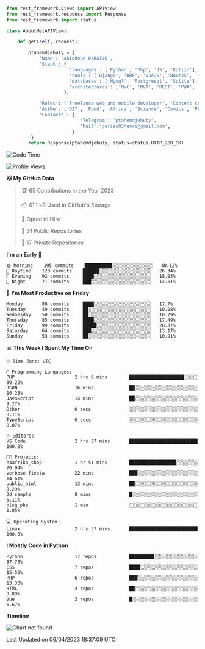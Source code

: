 ###
```python
from rest_framework.views import APIView
from rest_framework.response import Response
from rest_framework import status

class AboutMe(APIView):

    def get(self, request):

        ptahemdjehuty = {
            'Name': 'Abiodoun PARAISO',
            'Stack': {
                       'languages': ['Python', 'Php', 'JS', 'Kotlin'],
                       'tools': ['Django', 'DRF', 'VueJS', 'NuxtJS', 'Threejs' 'React', 'Kotlin', 'Electron'],
                       'databases': ['Mysql', 'Postgresql', 'Sqlite'],
                       'architectures': ['MVC', 'MVT', 'REST', 'PWA', 'SPA', 'MicroServices']
                     },

            'Roles': ['freelance web and mobile developer', 'Content creator', 'Teacher', 'Mentor'],
            'AskMe': ['DIY', 'Food', 'Africa', 'Science', 'Comics', 'Photography', 'Tech', 'Programming'],
            'Contacts': {
                           'Telegram': 'ptahemdjehuty',
                           'Mail':'pariso03henri@gmail.com',
                        }
         }
        return Response(ptahemdjehuty, status=status.HTTP_200_OK)

```                    

<!--START_SECTION:waka-->
![Code Time](http://img.shields.io/badge/Code%20Time-503%20hrs%2059%20mins-blue)

![Profile Views](http://img.shields.io/badge/Profile%20Views-0-blue)

**🐱 My GitHub Data** 

> 🏆 65 Contributions in the Year 2023
 > 
> 📦 61.1 kB Used in GitHub's Storage 
 > 
> 💼 Opted to Hire
 > 
> 📜 31 Public Repositories 
 > 
> 🔑 17 Private Repositories  
 > 
**I'm an Early 🐤** 

```text
🌞 Morning    195 commits    ██████████░░░░░░░░░░░░░░░   40.12% 
🌆 Daytime    128 commits    ██████░░░░░░░░░░░░░░░░░░░   26.34% 
🌃 Evening    92 commits     ████░░░░░░░░░░░░░░░░░░░░░   18.93% 
🌙 Night      71 commits     ███░░░░░░░░░░░░░░░░░░░░░░   14.61%

```
📅 **I'm Most Productive on Friday** 

```text
Monday       86 commits     ████░░░░░░░░░░░░░░░░░░░░░   17.7% 
Tuesday      49 commits     ██░░░░░░░░░░░░░░░░░░░░░░░   10.08% 
Wednesday    50 commits     ██░░░░░░░░░░░░░░░░░░░░░░░   10.29% 
Thursday     85 commits     ████░░░░░░░░░░░░░░░░░░░░░   17.49% 
Friday       99 commits     █████░░░░░░░░░░░░░░░░░░░░   20.37% 
Saturday     64 commits     ███░░░░░░░░░░░░░░░░░░░░░░   13.17% 
Sunday       53 commits     ██░░░░░░░░░░░░░░░░░░░░░░░   10.91%

```


📊 **This Week I Spent My Time On** 

```text
⌚︎ Time Zone: UTC

💬 Programming Languages: 
PHP                      2 hrs 6 mins        ████████████████████░░░░░   80.22% 
JSON                     16 mins             ██░░░░░░░░░░░░░░░░░░░░░░░   10.28% 
JavaScript               14 mins             ██░░░░░░░░░░░░░░░░░░░░░░░   9.27% 
Other                    0 secs              ░░░░░░░░░░░░░░░░░░░░░░░░░   0.11% 
TypeScript               0 secs              ░░░░░░░░░░░░░░░░░░░░░░░░░   0.07%

🔥 Editors: 
VS Code                  2 hrs 37 mins       █████████████████████████   100.0%

🐱‍💻 Projects: 
e4afrika_shop            1 hr 51 mins        █████████████████░░░░░░░░   70.94% 
verbose-fiesta           22 mins             ███░░░░░░░░░░░░░░░░░░░░░░   14.61% 
public_html              13 mins             ██░░░░░░░░░░░░░░░░░░░░░░░   8.29% 
3d_sample                8 mins              █░░░░░░░░░░░░░░░░░░░░░░░░   5.11% 
blog_php                 1 min               ░░░░░░░░░░░░░░░░░░░░░░░░░   1.05%

💻 Operating System: 
Linux                    2 hrs 37 mins       █████████████████████████   100.0%

```

**I Mostly Code in Python** 

```text
Python                   17 repos            █████████░░░░░░░░░░░░░░░░   37.78% 
CSS                      7 repos             ████░░░░░░░░░░░░░░░░░░░░░   15.56% 
PHP                      6 repos             ███░░░░░░░░░░░░░░░░░░░░░░   13.33% 
HTML                     4 repos             ██░░░░░░░░░░░░░░░░░░░░░░░   8.89% 
Vue                      3 repos             █░░░░░░░░░░░░░░░░░░░░░░░░   6.67%

```


**Timeline**

![Chart not found](https://raw.githubusercontent.com/ptahemdjehuty/ptahemdjehuty/main/charts/bar_graph.png) 


 Last Updated on 06/04/2023 18:37:09 UTC
<!--END_SECTION:waka-->
